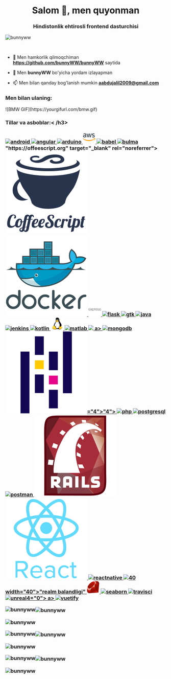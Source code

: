 <h1 align="center">Salom 👋, men quyonman</h1>
<h3 align="center">Hindistonlik ehtirosli frontend dasturchisi</h3>

<p align="left"> <img src="https://komarev.com/ghpvc/?username=bunnyww&label=Profile%20views&color=0e75b6&style=flat" alt="bunnyww" /> </p>

<p align="left"> <a href=" https://twitter.com/" target="blank"><img src="https://img.shields.io/twitter/follow/?logo=twitter&style=for-the-badge" alt="" /></a> </p>

- 👯 Men hamkorlik qilmoqchiman **https://github.com/bunnyWW/bunnyWW** saytida

- 🤝 Men **bunnyWW** bo'yicha yordam izlayapman

- 📫 Men bilan qanday bog'lanish mumkin **aabdujalil2009@gmail.com**

<h3 align="left">Men bilan ulaning:</h3>
<p align="left">
</p>
![BMW GIF](https://yourgifurl.com/bmw.gif)

<h3 align="left">Tillar va asboblar:< /h3>
<p align="left"> <a href="https://developer.android.com" target="_blank" rel="noreferrer"> <img src="https://raw.githubusercontent.com/devicons /devicon/master/icons/android/android-original-wordmark.svg" alt="android" width="40" height="40"/> </a> <a href="https://angular.io" target="_blank" rel="noreferrer"> <img src="https://angular.io/assets/images/logos/angular/angular .svg" alt="angular" width="40" height="40"/> </a> <a href="https://www.arduino.cc/" target="_blank" rel="noreferrer"> <img src="https://cdn.worldvectorlogo.com/logos/arduino-1.svg" alt="arduino" width="40" height="40"/> </a> <a href="https://aws.amazon.com" target="_blank" rel="noreferrer"> <img src="https://raw.githubusercontent.com/devicons/devicon/master/icons/amazonwebservices/amazonwebservices-original-wordmark.svg" alt="aws" width="40" height="40"/> </ a> <a href="https://babeljs.io/" target="_blank" rel="noreferrer"> <img src="https://www.vectorlogo.zone/logos/babeljs/babeljs-icon.svg" alt="babel" width="40" height="40"/> </a> <a href="https ://bulma.io/" target="_blank" rel="noreferrer"> <img src="https://raw.githubusercontent.com/gilbarbara/logos/804dc257b59e144eaca5bc6ffd16949752c6f789/logos/bulma.svg" alt="bulma" width="40" height="40"/> <a hrefa> <a> "https://offeescript.org" target="_blank" rel="noreferrer"> <img src="https://raw.githubusercontent.com/devicons/devicon/master/icons/coffeescript/coffeescript-original-wordmark.svg" alt="coffeescript" kengligi="40" balandligi ="40"/> </a> <a href="https://www.docker.com/" target="_blank" rel="noreferrer"> <img src="https://raw.githubusercontent.com/devicons/devicon/master/icons/docker/docker-original-wordmark.svg" alt="docker" kengligi="40" balandlik ="40"/> </a> <a href="https://expressjs.com" target="_blank" rel="noreferrer"> <img src="https://raw.githubusercontent.com/devicons/devicon/master/icons/express/express-original-wordmark.svg" alt="express" width="40" height="40"/> </a> <a href="https://flask.palletsprojects.com/" target="_blank" rel="noreferrer"> <img src="https://www.vectorlogo.zone/logos/pocoo_flask/pocoo_flask-icon.svg" alt="flask" width="40" height="40"/> </a> <a href="https://www.gtk.org/" target="_blank" rel="noreferrer"> <img src="https: //upload.wikimedia.org/wikipedia/commons/7/71/GTK_logo.svg" alt="gtk" width="40" height="40"/> </a> <a href="https://www.java.com" target="_blank" rel="noreferrer"> <img src="https://raw.githubusercontent.com/devicons/devicon/master/icons/java/java -original.svg" alt="java" width="40" height="40"/> </a> <a href="https://www.jenkins.io" target="_blank" rel="noreferrer"> <img src="https://www.vectorlogo.zone/logos/jenkins/jenkins-icon.svg" alt="jenkins" width="40" height="40" "/> </a> <a href="https://kotlinlang.org" target="_blank" rel="noreferrer"> <img src="https://www.vectorlogo.zone/logos/kotlinlang/kotlinlang-icon.svg" alt="kotlin" width="40" height="40"/> </a> <a href="https ://www.linux.org/" target="_blank" rel="noreferrer"> <img src="https://raw.githubusercontent.com/devicons/devicon/master/icons/linux/linux-original.svg" alt="linux" width="40" height="40"/> </a> <a href="https://www.mathworks.com/" target="_blank" rel="noreferrer"> <img src="https://upload.wikimedia.org/wikipedia/commons/2/21/Matlab_Logo.png" alt="matlab" width="40" height="40"/> </a> <a href= "https://middlemanapp.com/" target="_blank" rel="noreferrer"> <img src="https://raw.githubusercontent.com/leungwensen/svg-icon/b84b3f3a3da329b7c1d02346865f8e98beb05413/dist/svg/logos/middleman.svg" "alt="middleman height="40"> a> <a href="https://www.mongodb.com/" target="_blank" rel="noreferrer"> <img src="https://raw.githubusercontent.com/devicons/devicon/master/icons/mongodb/ mongodb-original-wordmark.svg" alt="mongodb" width="40" height="40"/> </a> <a href="https://pandas.pydata.org/" target="_blank" rel="noreferrer"> <img src="https://raw.githubusercontent.com/devicons/devicon/2ae2a900d2f041da66e950e4d48052658d850630/icons/pandas/pandas-original.svg" alt="pandas" kengligi</b>="4">"4"> <a href="https://www.php.net" target="_blank" rel="noreferrer"> <img src="https://raw.githubusercontent.com/devicons/devicon/master/icons/php/php -original.svg" alt="php" width="40" height="40"/> </a> <a href="https://www.postgresql.org" target="_blank" rel="noreferrer"> <img src="https://raw.githubusercontent.com/devicons/devicon/master/icons/postgresql/postgresql -original-wordmark.svg" alt="postgresql" width="40" height="40"/> </a> <a href="https://postman.com" target="_blank" rel="noreferrer"> <img src="https://www.vectorlogo.zone/logos/getpostman/getpostman-icon .svg" alt="postman" width="40" height="40"/> </a> <a href="https://rubyonrails.org" target="_blank" rel="noreferrer"> <img src="https://raw.githubusercontent.com/devicons/devicon/master/icons/rails/rails-original-wordmark.svg" alt="rels" kengligi="40" balandlik ="40"/> </a> <a href="https://reactjs.org/" target="_blank" rel="noreferrer"> <img src="https://raw.githubusercontent.com/devicons/devicon/master/icons/react/react-original-wordmark.svg" alt="reaktsiya" kengligi="40" balandligi="40"/> </a> <a href="https://reactnative.dev/" target="_blank" rel="noreferrer"> <img src="https://reactnative.dev/img/header_logo.svg" alt="reactnative" width="40" height="40"/> </a> <a href="https://realm.io /" target="_blank" rel="noreferrer"> <img src="https://raw.githubusercontent.com/bestofjs/bestofjs-webui/8665e8c267a0215f3159df28b33c365198101df5/public/logos/realm.svg" alt="40">width="40">"realm balandligi" <a href="https://www.ruby-lang.org/en/" target="_blank" rel="noreferrer"> <img src="https://raw.githubusercontent.com/devicons/devicon/master/icons/ruby/ruby-original.svg" alt="ruby" width="40" height="40"/> </a> <a href="https://seaborn. pydata.org/" target="_blank" rel="noreferrer"> <img src="https://seaborn.pydata.org/_images/logo-mark-lightbg.svg" alt="seaborn" width="40" height="40"/> </a> <a href="https ://travis-ci.org" target="_blank" rel="noreferrer"> <img src="https://www.vectorlogo.zone/logos/travis-ci/travis-ci-icon.svg" alt="travisci" width="40" height="40"/> </a> <a href="https://unrealengine.com/" target="_blank" rel="noreferrer"> <img src="https://raw.githubusercontent.com/kenangundogan/fontisto/036b7eca71aab1bef8e6a0518f7329f13ed62f6b/icons/svg/brand/unreal-engine.svg" alt="unreal" balandligi</i>4="0"> a> <a href="https://vuetifyjs.com/en/" target="_blank" rel="noreferrer"> <img src="https://bestofjs.org/logos/vuetify.svg" alt="vuetify" kengligi ="40" balandligi="40"/> </a> </p>

<p><img align="left" src="https://github-readme-stats.vercel.app/api/top-langs?username=bunnyww&show_icons=true&locale=en&layout=compact" alt="bunnyww" /> </p>

<p> <img align="center" src="https://github-readme-stats.vercel.app/api?username=bunnyww&show_icons=true&locale=en" alt="bunnyww" /></p>

<p><img align="center" src= "https://github-readme-streak-stats.herokuapp.com/?user=bunnyww&" alt="bunnyww" /></p>

<p><img align="left" src="https://github-readme-stats.vercel.app/api/top-langs?username=bunnyww&show_icons=true&locale=en&layout=compact" alt="bunnyww" /> </p>

<p> <img align="center" src="https://github-readme-stats.vercel.app/api?username=bunnyww&show_icons=true&locale=en" alt="bunnyww" /></p>

<p><img align="center" src= "https://github-readme-streak-stats.herokuapp.com/?user=bunnyww&" alt="bunnyww" /></p>

<p><img align="left" src="https://github-readme-stats.vercel.app/api/top-langs?username=bunnyww&show_icons=true&locale=en&layout=compact" alt="bunnyww" /> </p>

<p> <img align="center" src="https://github-readme-stats.vercel.app/api?username=bunnyww&show_icons=true&locale=en" alt="bunnyww" /> </p>

<p><img align="center" src="https://github-readme-streak-stats.herokuapp.com/?user=bunnyww&" alt="bunnyww" /></p>

